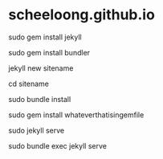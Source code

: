 # scheeloong.github.io
sudo gem install jekyll

sudo gem install bundler

jekyll new sitename

cd sitename

sudo bundle install

sudo gem install whateverthatisingemfile

sudo jekyll serve

sudo bundle exec jekyll serve
